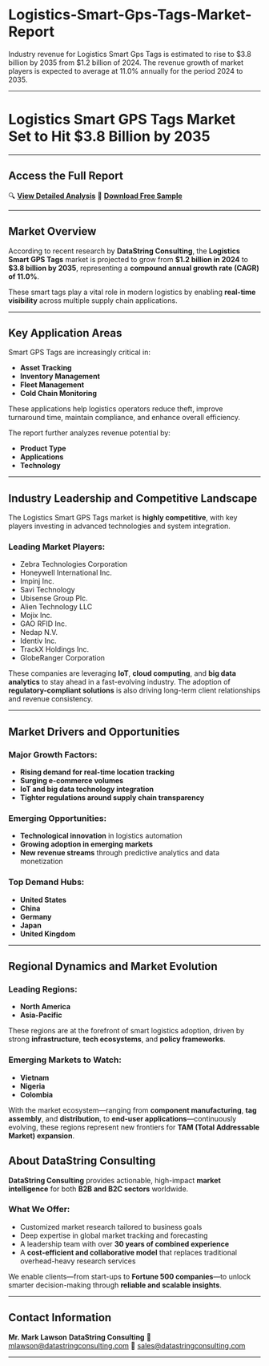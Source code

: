 # Logistics-Smart-Gps-Tags-Market-Report

Industry revenue for Logistics Smart Gps Tags is estimated to rise to $3.8 billion by 2035 from $1.2 billion of 2024. The revenue growth of market players is expected to average at 11.0% annually for the period 2024 to 2035.



---

# **Logistics Smart GPS Tags Market Set to Hit \$3.8 Billion by 2035**

---

## **Access the Full Report**

🔍 **[View Detailed Analysis](https://datastringconsulting.com/industry-analysis/logistics-smart-gps-tags-market-research-report)**
📄 **[Download Free Sample](https://datastringconsulting.com/downloadsample/logistics-smart-gps-tags-market-research-report)**

---

## **Market Overview**

According to recent research by **DataString Consulting**, the **Logistics Smart GPS Tags** market is projected to grow from **\$1.2 billion in 2024** to **\$3.8 billion by 2035**, representing a **compound annual growth rate (CAGR) of 11.0%**.

These smart tags play a vital role in modern logistics by enabling **real-time visibility** across multiple supply chain applications.

---

## **Key Application Areas**

Smart GPS Tags are increasingly critical in:

* **Asset Tracking**
* **Inventory Management**
* **Fleet Management**
* **Cold Chain Monitoring**

These applications help logistics operators reduce theft, improve turnaround time, maintain compliance, and enhance overall efficiency.

The report further analyzes revenue potential by:

* **Product Type**
* **Applications**
* **Technology**

---

## **Industry Leadership and Competitive Landscape**

The Logistics Smart GPS Tags market is **highly competitive**, with key players investing in advanced technologies and system integration.

### **Leading Market Players:**

* Zebra Technologies Corporation
* Honeywell International Inc.
* Impinj Inc.
* Savi Technology
* Ubisense Group Plc.
* Alien Technology LLC
* Mojix Inc.
* GAO RFID Inc.
* Nedap N.V.
* Identiv Inc.
* TrackX Holdings Inc.
* GlobeRanger Corporation

These companies are leveraging **IoT**, **cloud computing**, and **big data analytics** to stay ahead in a fast-evolving industry. The adoption of **regulatory-compliant solutions** is also driving long-term client relationships and revenue consistency.

---

## **Market Drivers and Opportunities**

### **Major Growth Factors:**

* **Rising demand for real-time location tracking**
* **Surging e-commerce volumes**
* **IoT and big data technology integration**
* **Tighter regulations around supply chain transparency**

### **Emerging Opportunities:**

* **Technological innovation** in logistics automation
* **Growing adoption in emerging markets**
* **New revenue streams** through predictive analytics and data monetization

### **Top Demand Hubs:**

* **United States**
* **China**
* **Germany**
* **Japan**
* **United Kingdom**

---

## **Regional Dynamics and Market Evolution**

### **Leading Regions:**

* **North America**
* **Asia-Pacific**

These regions are at the forefront of smart logistics adoption, driven by strong **infrastructure**, **tech ecosystems**, and **policy frameworks**.

### **Emerging Markets to Watch:**

* **Vietnam**
* **Nigeria**
* **Colombia**

With the market ecosystem—ranging from **component manufacturing**, **tag assembly**, and **distribution**, to **end-user applications**—continuously evolving, these regions represent new frontiers for **TAM (Total Addressable Market) expansion**.



## **About DataString Consulting**

**DataString Consulting** provides actionable, high-impact **market intelligence** for both **B2B and B2C sectors** worldwide.

### **What We Offer:**

* Customized market research tailored to business goals
* Deep expertise in global market tracking and forecasting
* A leadership team with over **30 years of combined experience**
* A **cost-efficient and collaborative model** that replaces traditional overhead-heavy research services

We enable clients—from start-ups to **Fortune 500 companies**—to unlock smarter decision-making through **reliable and scalable insights**.

---

## **Contact Information**

**Mr. Mark Lawson**
**DataString Consulting**
📧 [mlawson@datastringconsulting.com](mailto:mlawson@datastringconsulting.com)
📧 [sales@datastringconsulting.com](mailto:sales@datastringconsulting.com)

---
